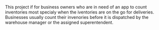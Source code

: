 This project if for business owners who are in need of an app to count inventories most specialy when the iventories are on the go for deliveries.
Businesses usually count their invenories before it is dispatched by the warehouse manager or the assigned superentendent.

